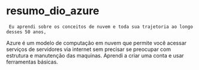 # resumo_dio_azure

     Eu aprendi sobre os conceitos de nuvem e toda sua trajetoria ao longo desses 50 anos, 
  Azure é um modelo de computação em nuvem que permite você acessar serviços de servidores
  via internet sem precisar se preocupar com estrutura e manutenção das maquinas.
     Aprendi a criar uma conta e usar ferramentas básicas.
  
